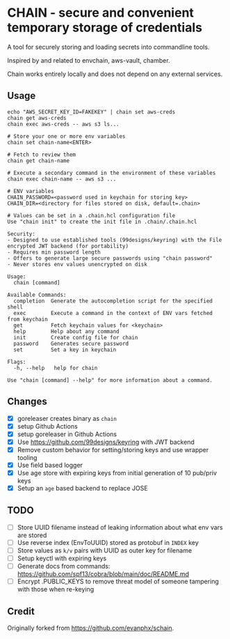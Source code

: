 # CHAIN - secure and convenient temporary storage of credentials

A tool for securely storing and loading secrets into commandline tools.

Inspired by and related to envchain, aws-vault, chamber.

Chain works entirely locally and does not depend on any external services.

## Usage
```
echo "AWS_SECRET_KEY_ID=FAKEKEY" | chain set aws-creds
chain get aws-creds
chain exec aws-creds -- aws s3 ls...

# Store your one or more env variables
chain set chain-name<ENTER>

# Fetch to review them
chain get chain-name

# Execute a secondary command in the environment of these variables
chain exec chain-name -- aws s3 ...

# ENV variables
CHAIN_PASSWORD=<password used in keychain for storing key>
CHAIN_DIR=<directory for files stored on disk, default=.chain>

# Values can be set in a .chain.hcl configuration file
Use "chain init" to create the init file in .chain/.chain.hcl

Security:
- Designed to use established tools (99designs/keyring) with the File encrypted JWT backend (for portability)
- Requires min password length
- Offers to generate large secure passwords using "chain password"
- Never stores env values unencrypted on disk

Usage:
  chain [command]

Available Commands:
  completion  Generate the autocompletion script for the specified shell
  exec        Execute a command in the context of ENV vars fetched from keychain
  get         Fetch keychain values for <keychain>
  help        Help about any command
  init        Create config file for chain
  password    Generates secure password
  set         Set a key in keychain

Flags:
  -h, --help   help for chain

Use "chain [command] --help" for more information about a command.
```

## Changes
- [x] goreleaser creates binary as `chain`
- [x] setup Github Actions
- [x] setup goreleaser in Github Actions
- [x] Use https://github.com/99designs/keyring with JWT backend
- [x] Remove custom behavior for setting/storing keys and use wrapper tooling
- [x] Use field based logger
- [x] Use age store with expiring keys from initial generation of 10 pub/priv keys
- [x] Setup an `age` based backend to replace JOSE

## TODO
- [ ] Store UUID filename instead of leaking information about what env vars are stored
-   [ ] Use reverse index (EnvToUUID) stored as protobuf in `INDEX` key
-   [ ] Store values as `k/v` pairs with UUID as outer key for filename
- [ ] Setup keyctl with expiring keys
- [ ] Generate docs from commands: https://github.com/spf13/cobra/blob/main/doc/README.md
- [ ] Encrypt .PUBLIC_KEYS to remove threat model of someone tampering with those when re-keying

## Credit

Originally forked from https://github.com/evanphx/schain.
